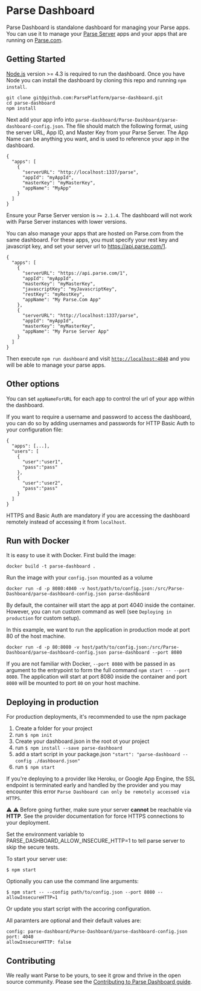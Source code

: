 # Parse Dashboard

Parse Dashboard is standalone dashboard for managing your Parse apps. You can use it to manage your [Parse Server](https://github.com/ParsePlatform/parse-server) apps and your apps that are running on [Parse.com](https://Parse.com).

## Getting Started

[Node.js](https://nodejs.org) version >= 4.3 is required to run the dashboard. Once you have Node you can install the dashboard by cloning this repo and running `npm install`.

```
git clone git@github.com:ParsePlatform/parse-dashboard.git
cd parse-dashboard
npm install
```

Next add your app info into `parse-dashboard/Parse-Dashboard/parse-dashboard-config.json`. The file should match the following format, using the server URL, App ID, and Master Key from your Parse Server. The App Name can be anything you want, and is used to reference your app in the dashboard.

```
{
  "apps": [
    {
      "serverURL": "http://localhost:1337/parse",
      "appId": "myAppId",
      "masterKey": "myMasterKey",
      "appName": "MyApp"
    }
  ]
}
```

Ensure your Parse Server version is `>= 2.1.4`. The dashboard will not work with Parse Server instances with lower versions.

You can also manage your apps that are hosted on Parse.com from the same dashboard. For these apps, you must specify your rest key and javascript key, and set your server url to https://api.parse.com/1.

```
{
  "apps": [
    {
      "serverURL": "https://api.parse.com/1",
      "appId": "myAppId",
      "masterKey": "myMasterKey",
      "javascriptKey": "myJavascriptKey",
      "restKey": "myRestKey",
      "appName": "My Parse.Com App"
    },
    {
      "serverURL": "http://localhost:1337/parse",
      "appId": "myAppId",
      "masterKey": "myMasterKey",
      "appName": "My Parse Server App"
    }
  ]
}
```

Then execute `npm run dashboard` and visit [`http://localhost:4040`](http://localhost:4040) and you will be able to manage your parse apps.

## Other options

You can set `appNameForURL` for each app to control the url of your app within the dashboard.

If you want to require a username and password to access the dashboard, you can do so by adding usernames and passwords for HTTP Basic Auth to your configuration file:

```
{
  "apps": [...],
  "users": [
    {
      "user":"user1",
      "pass":"pass"
    },
    {
      "user":"user2",
      "pass":"pass"
    }
  ]
}
```

HTTPS and Basic Auth are mandatory if you are accessing the dashboard remotely instead of accessing it from `localhost`.

## Run with Docker

It is easy to use it with Docker. First build the image:

```  
docker build -t parse-dashboard .
```

Run the image with your ``config.json`` mounted as a volume

```
docker run -d -p 8080:4040 -v host/path/to/config.json:/src/Parse-Dashboard/parse-dashboard-config.json parse-dashboard 
```

By default, the container will start the app at port 4040 inside the container. However, you can run custom command as well (see ``Deploying in production`` for custom setup). 

In this example, we want to run the application in production mode at port 80 of the host machine.

```
docker run -d -p 80:8080 -v host/path/to/config.json:/src/Parse-Dashboard/parse-dashboard-config.json parse-dashboard --port 8080
```

If you are not familiar with Docker, ``--port 8080`` with be passed in as argument to the entrypoint to form the full command ``npm start -- --port 8080``. The application will start at port 8080 inside the container and port ``8080`` will be mounted to port ``80`` on your host machine.

## Deploying in production

For production deployments, it's recommended to use the npm package

1. Create a folder for your project
2. run `$ npm init`
3. Create your dashboard.json in the root ot your project
4. run `$ npm install --save parse-dashboard`
5. add a start script in your package.json  `"start": "parse-dashboard --config ./dashboard.json"` 
6. run `$ npm start`


If you're deploying to a provider like Heroku, or Google App Engine, the SSL endpoint is terminated early and handled by the provider and you may encounter this error `Parse Dashboard can only be remotely accessed via HTTPS`. 

:warning: :warning: Before going further, make sure your server **cannot** be reachable via **HTTP**. See the provider documentation for force HTTPS connections to your deployment.

Set the environment variable to PARSE_DASHBOARD_ALLOW_INSECURE_HTTP=1 to tell parse server to skip the secure tests.

To start your server use:

`$ npm start`

Optionally you can use the command line arguments:

`$ npm start -- --config path/to/config.json --port 8080 --allowInsecureHTTP=1`

Or update you start script with the accoring configuration.

All paramters are optional and their default values are:


	config: parse-dashboard/Parse-Dashboard/parse-dashboard-config.json
	port: 4040
	allowInsecureHTTP: false


## Contributing

We really want Parse to be yours, to see it grow and thrive in the open source community. Please see the [Contributing to Parse Dashboard guide](CONTRIBUTING.md).
